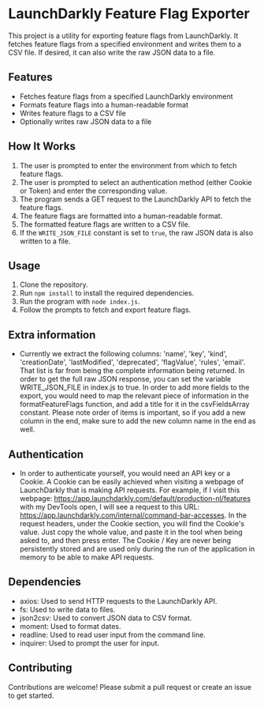 # LaunchDarkly Feature Flag Exporter

This project is a utility for exporting feature flags from LaunchDarkly. It fetches feature flags from a specified environment and writes them to a CSV file. If desired, it can also write the raw JSON data to a file.

## Features

- Fetches feature flags from a specified LaunchDarkly environment
- Formats feature flags into a human-readable format
- Writes feature flags to a CSV file
- Optionally writes raw JSON data to a file

## How It Works

1. The user is prompted to enter the environment from which to fetch feature flags.
2. The user is prompted to select an authentication method (either Cookie or Token) and enter the corresponding value.
3. The program sends a GET request to the LaunchDarkly API to fetch the feature flags.
4. The feature flags are formatted into a human-readable format.
5. The formatted feature flags are written to a CSV file.
6. If the `WRITE_JSON_FILE` constant is set to `true`, the raw JSON data is also written to a file.

## Usage

1. Clone the repository.
2. Run `npm install` to install the required dependencies.
3. Run the program with `node index.js`.
4. Follow the prompts to fetch and export feature flags.

## Extra information

- Currently we extract the following columns: 'name', 'key', 'kind', 'creationDate', 'lastModified', 'deprecated', 'flagValue', 'rules', 'email'.
That list is far from being the complete information being returned. In order to get the full raw JSON response, you can set the variable WRITE_JSON_FILE in index.js to true. In order to add more fields to the export, you would need to map the relevant piece of information in the formatFeatureFlags function, and add a title for it in the csvFieldsArray constant. Please note order of items is important, so if you add a new column in the end, make sure to add the new column name in the end as well.

## Authentication

- In order to authenticate yourself, you would need an API key or a Cookie. A Cookie can be easily achieved when visiting a webpage of LaunchDarkly that is making API requests. For example, if I visit this webpage: <https://app.launchdarkly.com/default/production-nl/features> with my DevTools open, I  will see a request to this URL: <https://app.launchdarkly.com/internal/command-bar-accesses>. In the request headers, under the Cookie section, you will find the Cookie's value. Just copy the whole value, and paste it in the tool when being asked to, and then press enter. The Cookie / Key are never being persistently stored and are used only during the run of the application in memory to be able to make API requests.

## Dependencies

- axios: Used to send HTTP requests to the LaunchDarkly API.
- fs: Used to write data to files.
- json2csv: Used to convert JSON data to CSV format.
- moment: Used to format dates.
- readline: Used to read user input from the command line.
- inquirer: Used to prompt the user for input.

## Contributing

Contributions are welcome! Please submit a pull request or create an issue to get started.